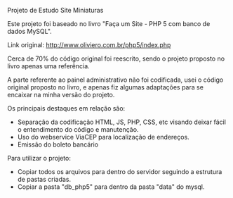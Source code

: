 Projeto de Estudo Site Miniaturas

Este projeto foi baseado no livro "Faça um Site - PHP 5 com banco de dados MySQL".

Link original: http://www.oliviero.com.br/php5/index.php

Cerca de 70% do código original foi reescrito, sendo o projeto proposto no livro apenas uma referência.

A parte referente ao painel administrativo não foi codificada, usei o código original proposto no livro, e apenas fiz algumas adaptações para se encaixar na minha versão do projeto.

Os principais destaques em relação são:

 - Separação da codificação HTML, JS, PHP, CSS, etc visando deixar fácil o entendimento do código e manutenção.
 - Uso do webservice ViaCEP para localização de endereços.
 - Emissão do boleto bancário

Para utilizar o projeto: 
 - Copiar todos os arquivos para dentro do servidor seguindo a estrutura de pastas criadas.
 - Copiar a pasta "db_php5" para dentro da pasta "data" do mysql.